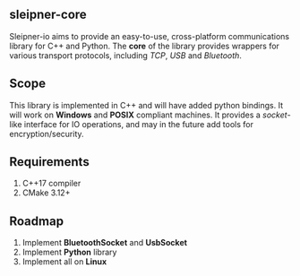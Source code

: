 sleipner-core
--------------------
Sleipner-io aims to provide an easy-to-use, cross-platform communications library for C++ and Python. The **core** of the library provides wrappers for various transport protocols, including *TCP*, *USB* and *Bluetooth*.

Scope
--------------------
This library is implemented in C++ and will have added python bindings. It will work on **Windows** and **POSIX** compliant machines. It provides a *socket*-like interface for IO operations, and may in the future add tools for encryption/security.

Requirements
--------------------
1) C++17 compiler
2) CMake 3.12+

Roadmap
--------------------
1) Implement **BluetoothSocket** and **UsbSocket**
2) Implement **Python** library
3) Implement all on **Linux**
